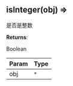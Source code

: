 ## isInteger(obj) ⇒
<p>是否是整数</p>

**Returns**: <p>Boolean</p>  

| Param | Type |
| --- | --- |
| obj | <code>\*</code> | 

